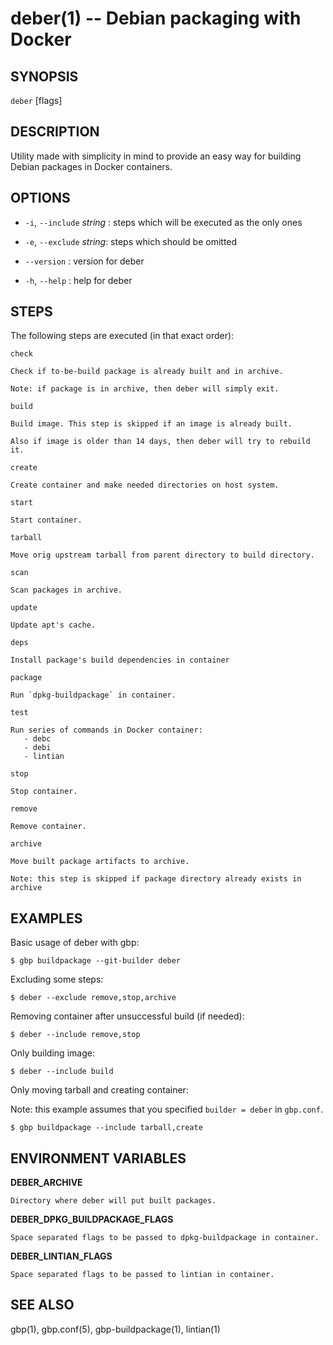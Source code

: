deber(1) -- Debian packaging with Docker
=============================================

## SYNOPSIS

`deber` [flags]

## DESCRIPTION

Utility made with simplicity in mind to provide
an easy way for building Debian packages in
Docker containers.

## OPTIONS

 * `-i`, `--include` *string* :
  steps which will be executed as the only ones
  
 * `-e`, `--exclude` *string*:
  steps which should be omitted
   
 * `--version` :
  version for deber
  
 * `-h`, `--help` :
  help for deber

## STEPS

The following steps are executed (in that exact order):

`check`

    Check if to-be-build package is already built and in archive.
    
    Note: if package is in archive, then deber will simply exit.

`build`
    
    Build image. This step is skipped if an image is already built.
    
    Also if image is older than 14 days, then deber will try to rebuild it.
    
`create`

    Create container and make needed directories on host system.
     
`start`
      
    Start container.
    
`tarball`

    Move orig upstream tarball from parent directory to build directory.
    
`scan`

    Scan packages in archive.
    
`update`

    Update apt's cache.
    
`deps`

    Install package's build dependencies in container
     
`package`
      
    Run `dpkg-buildpackage` in container.
     
`test`
      
    Run series of commands in Docker container:
       - debc
       - debi
       - lintian
     
`stop`
      
    Stop container.
     
`remove`

    Remove container.
    
`archive`

    Move built package artifacts to archive.
    
    Note: this step is skipped if package directory already exists in archive

## EXAMPLES

Basic usage of deber with gbp:
    
    $ gbp buildpackage --git-builder deber
    
Excluding some steps:

    $ deber --exclude remove,stop,archive
    
Removing container after unsuccessful build (if needed):
    
    $ deber --include remove,stop
    
Only building image:

    $ deber --include build
    
Only moving tarball and creating container:

Note: this example assumes that you specified `builder = deber` in `gbp.conf`.

    $ gbp buildpackage --include tarball,create
    
## ENVIRONMENT VARIABLES

**DEBER_ARCHIVE**

    Directory where deber will put built packages.
    
**DEBER_DPKG_BUILDPACKAGE_FLAGS**

    Space separated flags to be passed to dpkg-buildpackage in container.

**DEBER_LINTIAN_FLAGS**

    Space separated flags to be passed to lintian in container.

## SEE ALSO

gbp(1), gbp.conf(5), gbp-buildpackage(1), lintian(1)
